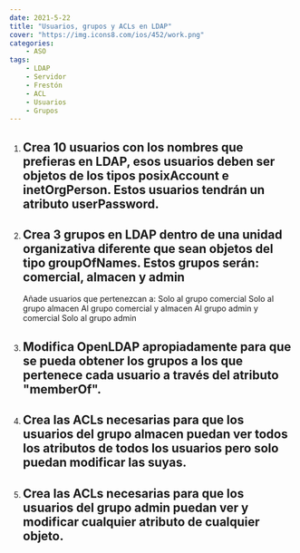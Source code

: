 ```yaml
---
date: 2021-5-22
title: "Usuarios, grupos y ACLs en LDAP"
cover: "https://img.icons8.com/ios/452/work.png"
categories: 
    - ASO
tags:
    - LDAP
    - Servidor
    - Frestón
    - ACL
    - Usuarios
    - Grupos
---
```



1. ## Crea 10 usuarios con los nombres que prefieras en LDAP, esos usuarios deben ser objetos de los tipos posixAccount e inetOrgPerson. Estos usuarios tendrán un atributo userPassword.

2. ## Crea 3 grupos en LDAP dentro de una unidad organizativa diferente que sean objetos del tipo groupOfNames. Estos grupos serán: comercial, almacen y admin
    Añade usuarios que pertenezcan a:
        Solo al grupo comercial
        Solo al grupo almacen
        Al grupo comercial y almacen
        Al grupo admin y comercial
        Solo al grupo admin

3. ## Modifica OpenLDAP apropiadamente para que se pueda obtener los grupos a los que pertenece cada usuario a través del atributo "memberOf".

4. ## Crea las ACLs necesarias para que los usuarios del grupo almacen puedan ver todos los atributos de todos los usuarios pero solo puedan modificar las suyas.

5. ## Crea las ACLs necesarias para que los usuarios del grupo admin puedan ver y modificar cualquier atributo de cualquier objeto.

